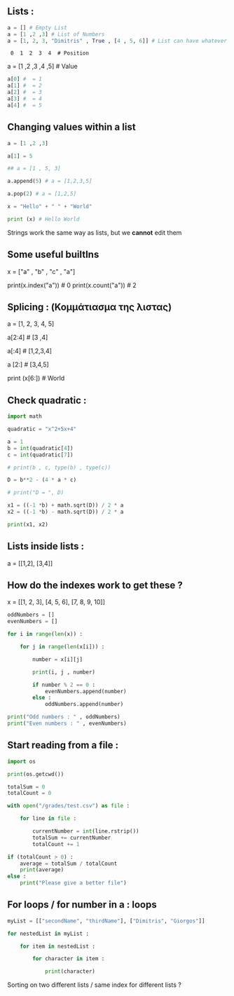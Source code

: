## Lists : 

```python
a = [] # Empty List 
a = [1 ,2 ,3] # List of Numbers
a = [1, 2, 3, "Dimitris" , True , [4 , 5, 6]] # List can have whatever you want
```

     0  1  2  3  4  # Position
a = [1 ,2 ,3 ,4 ,5] # Value

```python
a[0] #  = 1
a[1] #  = 2
a[2] #  = 3
a[3] #  = 4
a[4] #  = 5
```

## Changing values within a list


```python
a = [1 ,2 ,3]

a[1] = 5

## a = [1 , 5, 3]

a.append(5) # a = [1,2,3,5]

a.pop(2) # a = [1,2,5]

x = "Hello" + " " + "World"

print (x) # Hello World
```

Strings work the same way as lists, but we **cannot** edit them

## Some useful builtIns 

x = ["a" , "b" , "c" , "a"]

print(x.index("a")) # 0
print(x.count("a")) # 2


## Splicing : (Κομμάτιασμα της λιστας)

a = [1, 2, 3, 4, 5]

a[2:4] # [3 ,4]

a[:4] # [1,2,3,4]

a [2:] # [3,4,5]

print (x[6:]) # World


## Check quadratic : 

```python
import math

quadratic = "x^2+5x+4"

a = 1
b = int(quadratic[4])
c = int(quadratic[7])

# print(b , c, type(b) , type(c))

D = b**2 - (4 * a * c)

# print("D = ", D)

x1 = ((-1 *b) + math.sqrt(D)) / 2 * a
x2 = ((-1 *b) - math.sqrt(D)) / 2 * a

print(x1, x2)
```

## Lists inside lists : 

a = [[1,2], [3,4]]

## How do the indexes work to get these ? 


x = [[1, 2, 3],
    [4, 5, 6],
    [7, 8, 9, 10]]
    
```python
oddNumbers = []
evenNumbers = []

for i in range(len(x)) : 

    for j in range(len(x[i])) : 

        number = x[i][j]

        print(i, j , number)

        if number % 2 == 0 : 
            evenNumbers.append(number)
        else : 
            oddNumbers.append(number)

print("Odd numbers : " , oddNumbers)
print("Even numbers : " , evenNumbers)
```
## Start reading from a file : 

```python
import os

print(os.getcwd())

totalSum = 0
totalCount = 0 

with open("/grades/test.csv") as file : 

    for line in file :

        currentNumber = int(line.rstrip())
        totalSum += currentNumber
        totalCount += 1

if (totalCount > 0) : 
    average = totalSum / totalCount
    print(average)
else : 
    print("Please give a better file")

```


## For loops / for number in a : loops

```python
myList = [["secondName", "thirdName"], ["Dimitris", "Giorgos"]]

for nestedList in myList : 

    for item in nestedList : 

        for character in item : 

            print(character)
```

Sorting on two different lists / same index for different lists ? 